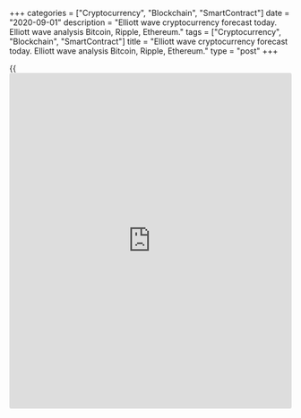 +++
categories = ["Cryptocurrency", "Blockchain", "SmartContract"]
date = "2020-09-01"
description = "Elliott wave cryptocurrency forecast today. Elliott wave analysis Bitcoin, Ripple, Ethereum."
tags = ["Cryptocurrency", "Blockchain", "SmartContract"]
title = "Elliott wave cryptocurrency forecast today. Elliott wave analysis Bitcoin, Ripple, Ethereum."
type = "post"
+++

{{<iframe id="large-banner" src="https://www.bounty.group/#slide=1.0" width="100%" height="600" scrolling="no" style="border: 0px solid rgb(216, 221, 230); border-radius: 3px;">}}

September 1, 2020

September 1, 2020

Elliott wave [daily](https://www.fintecher.org/2020/03/03/forex-trading-daily-strategy/) forecast for Bitcoin, Ripple and EthereumRoman Onegin

##  **Elliott wave forecast for BTCUSD, ETHUSD, XRPUSD for today**

###  **Elliott wave[BTCUSD][1] analysis**

 **![LiteForex: Elliott wave cryptocurrency forecast today. Elliott wave
analysis Bitcoin, Ripple, Ethereum.][2]**

The BTCUSD chart is forming the global impulse wave A that is composed
of five sub-waves [1]-[2]-[3]-[4]-[5]. There is unfolding the final wave
[5] also as an impulse. It is clear from the H2 time frame that the
sideways corrective wave (4) completed as a triple three. Next, the
market has started moving down in the initial element of the final wave
(5). Most likely, the price will be rising in the sub-waves 3-4-5 to a
level of 12600, as it is outlined in the chart.

* * *

###  **Elliott wave[XRPUSD][3] analysis**

 **![LiteForex: Elliott wave cryptocurrency forecast today. Elliott wave
analysis Bitcoin, Ripple, Ethereum.][4]**

The XRPUSD market is also forming the long-term upward impulse wave. The
first four legs completed within the (C) impulse. The corrective wave 4
finished as a double three [w]-[x]-[y]. The market is now forming the
initial element of the final wave 5. There have finished only two sub-
waves of wave 5. So, the price should be rising in the sub-waves
[3]-[4]-[5] to a level of 0.338 in the next few weeks.

* * *

###  **Elliott wave[ETHUSD][5] analysis**

 **![LiteForex: Elliott wave cryptocurrency forecast today. Elliott wave
analysis Bitcoin, Ripple, Ethereum.][6]**

The current structure of the ETHUSD chart suggests that the market is
forming the long-term upward impulse wave C that is composed of five
sub-waves. The down corrective wave [4] is likely to have completed as a
simple zigzag (A)-(B)-(C). The price is now rising in the final impulse
[5]. The Ethereum price is likely to reach the level of 460.00 soon. At
this level, the entire uptrend could end.

* * *

P.S. Did you like my article? Share it in social networks: it will be
the best “thank you" :)

Ask me questions and comment below. I’ll be glad to answer your
questions and give necessary explanations.

 **Useful links:**

  * I recommend trying to trade with a reliable broker [here][7]. The system allows you to trade by yourself or copy successful traders from all across the globe.
  * Use my promo-code BLOG for getting deposit bonus 50% on LiteForex platform. Just enter this code in the appropriate field while [depositing][8] your trading account.
  * Telegram channel with high-quality analytics, Forex reviews, training articles, and other useful things for traders <t.me/liteforex>

![Elliott wave [daily](https://www.fintecher.org/2020/03/03/forex-trading-daily-strategy/) forecast for Bitcoin, Ripple and Ethereum][9]

The content of this article reflects the author’s opinion and does not
necessarily reflect the official position of LiteForex. The material
published on this page is provided for informational purposes only and
should not be considered as the provision of investment advice for the
purposes of Directive 2004/39/EC.

Rate this article:

{{value}}

( {{count}} {{title}} )

   1. my.liteforex.com/trading/chart?symbol=BTCUSD
   2. cdn.liteforex.com/cache/uploads/blog_post/wave-analysis-crypto/01-09-2020/BTCUSDH2.png?w=30&s=7b4d7deab029851d3f796bda1c8003b8
   3. my.liteforex.com/trading/chart?symbol=XRPUSD
   4. cdn.liteforex.com/cache/uploads/blog_post/wave-analysis-crypto/01-09-2020/XRPUSDH2.png?w=30&s=0dfbe9840069697ad03b7113bcf2e98a
   5. my.liteforex.com/trading/chart?symbol=ETHUSD
   6. cdn.liteforex.com/cache/uploads/blog_post/wave-analysis-crypto/01-09-2020/ETHUSDH2.png?w=30&s=eb4e0b6ad1f1ffb3abc309195120c0f7
   7. my.liteforex.com/?category=analysts-opinions&slug=elliott-wave-[daily](https://www.fintecher.org/2020/03/03/forex-trading-daily-strategy/)-forecast-for-[bitcoin](https://www.letsplayfx.com/blog/forex-for-bitcoin/)-ripple-and-[Ethereum](https://www.playgroundfx.com/blog/the-creator-of-ethereum/)-2020-09-01&openPopup=%2Fregistration%2Fpopup&utm_source=blog&utm_medium=article&utm_campaign=bonus
   8. my.liteforex.com/deposit/?category=analysts-opinions&slug=elliott-wave-[daily](https://www.fintecher.org/2020/03/03/forex-trading-daily-strategy/)-forecast-for-[bitcoin](https://www.letsplayfx.com/blog/forex-for-bitcoin/)-ripple-and-[Ethereum](https://www.playgroundfx.com/blog/the-creator-of-ethereum/)-2020-09-01&promo_code=BLOG&utm_source=blog&utm_medium=article&utm_campaign=bonus
   9. cdn.liteforex.com/cache/uploads/blog_post/wave-analysis-crypto/01-09-2020/[BTC](https://www.playgroundfx.com/blog/who-is-the-creator-of-bitcoin/)-eth-xrp-01-09-2020-wave-analysis.jpg?q=75&w=1000&s=1487ac4710597592eb1b7ea97698284c